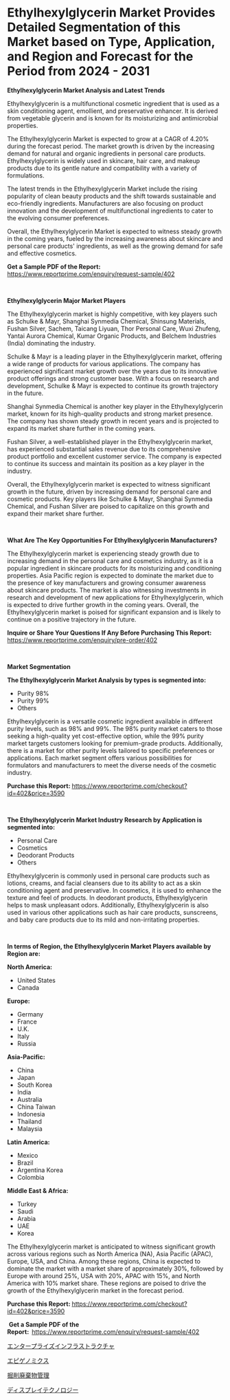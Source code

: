 <p><h1>Ethylhexylglycerin Market Provides Detailed Segmentation of this Market based on Type, Application, and Region and Forecast for the Period from 2024 - 2031</h1></p><p><strong>Ethylhexylglycerin Market Analysis and Latest Trends</strong></p>
<p><p>Ethylhexylglycerin is a multifunctional cosmetic ingredient that is used as a skin conditioning agent, emollient, and preservative enhancer. It is derived from vegetable glycerin and is known for its moisturizing and antimicrobial properties. </p><p>The Ethylhexylglycerin Market is expected to grow at a CAGR of 4.20% during the forecast period. The market growth is driven by the increasing demand for natural and organic ingredients in personal care products. Ethylhexylglycerin is widely used in skincare, hair care, and makeup products due to its gentle nature and compatibility with a variety of formulations.</p><p>The latest trends in the Ethylhexylglycerin Market include the rising popularity of clean beauty products and the shift towards sustainable and eco-friendly ingredients. Manufacturers are also focusing on product innovation and the development of multifunctional ingredients to cater to the evolving consumer preferences.</p><p>Overall, the Ethylhexylglycerin Market is expected to witness steady growth in the coming years, fueled by the increasing awareness about skincare and personal care products' ingredients, as well as the growing demand for safe and effective cosmetics.</p></p>
<p><strong>Get a Sample PDF of the Report:&nbsp;</strong> <a href="https://www.reportprime.com/enquiry/request-sample/402">https://www.reportprime.com/enquiry/request-sample/402</a></p>
<p>&nbsp;</p>
<p><strong>Ethylhexylglycerin Major Market Players</strong></p>
<p><p>The Ethylhexylglycerin market is highly competitive, with key players such as Schulke & Mayr, Shanghai Synmedia Chemical, Shinsung Materials, Fushan Silver, Sachem, Taicang Liyuan, Thor Personal Care, Wuxi Zhufeng, Yantai Aurora Chemical, Kumar Organic Products, and Belchem Industries (India) dominating the industry.</p><p>Schulke & Mayr is a leading player in the Ethylhexylglycerin market, offering a wide range of products for various applications. The company has experienced significant market growth over the years due to its innovative product offerings and strong customer base. With a focus on research and development, Schulke & Mayr is expected to continue its growth trajectory in the future.</p><p>Shanghai Synmedia Chemical is another key player in the Ethylhexylglycerin market, known for its high-quality products and strong market presence. The company has shown steady growth in recent years and is projected to expand its market share further in the coming years.</p><p>Fushan Silver, a well-established player in the Ethylhexylglycerin market, has experienced substantial sales revenue due to its comprehensive product portfolio and excellent customer service. The company is expected to continue its success and maintain its position as a key player in the industry.</p><p>Overall, the Ethylhexylglycerin market is expected to witness significant growth in the future, driven by increasing demand for personal care and cosmetic products. Key players like Schulke & Mayr, Shanghai Synmedia Chemical, and Fushan Silver are poised to capitalize on this growth and expand their market share further.</p></p>
<p>&nbsp;</p>
<p><strong>What Are The Key Opportunities For Ethylhexylglycerin Manufacturers?</strong></p>
<p><p>The Ethylhexylglycerin market is experiencing steady growth due to increasing demand in the personal care and cosmetics industry, as it is a popular ingredient in skincare products for its moisturizing and conditioning properties. Asia Pacific region is expected to dominate the market due to the presence of key manufacturers and growing consumer awareness about skincare products. The market is also witnessing investments in research and development of new applications for Ethylhexylglycerin, which is expected to drive further growth in the coming years. Overall, the Ethylhexylglycerin market is poised for significant expansion and is likely to continue on a positive trajectory in the future.</p></p>
<p><strong>Inquire or Share Your Questions If Any Before Purchasing This Report:</strong> <a href="https://www.reportprime.com/enquiry/pre-order/402">https://www.reportprime.com/enquiry/pre-order/402</a></p>
<p>&nbsp;</p>
<p><strong>Market Segmentation</strong></p>
<p><strong>The Ethylhexylglycerin Market Analysis by types is segmented into:</strong></p>
<p><ul><li>Purity 98%</li><li>Purity 99%</li><li>Others</li></ul></p>
<p><p>Ethylhexylglycerin is a versatile cosmetic ingredient available in different purity levels, such as 98% and 99%. The 98% purity market caters to those seeking a high-quality yet cost-effective option, while the 99% purity market targets customers looking for premium-grade products. Additionally, there is a market for other purity levels tailored to specific preferences or applications. Each market segment offers various possibilities for formulators and manufacturers to meet the diverse needs of the cosmetic industry.</p></p>
<p><strong>Purchase this Report:&nbsp;</strong><a href="https://www.reportprime.com/checkout?id=402&price=3590">https://www.reportprime.com/checkout?id=402&price=3590</a></p>
<p>&nbsp;</p>
<p><strong>The Ethylhexylglycerin Market Industry Research by Application is segmented into:</strong></p>
<p><ul><li>Personal Care</li><li>Cosmetics</li><li>Deodorant Products</li><li>Others</li></ul></p>
<p><p>Ethylhexylglycerin is commonly used in personal care products such as lotions, creams, and facial cleansers due to its ability to act as a skin conditioning agent and preservative. In cosmetics, it is used to enhance the texture and feel of products. In deodorant products, Ethylhexylglycerin helps to mask unpleasant odors. Additionally, Ethylhexylglycerin is also used in various other applications such as hair care products, sunscreens, and baby care products due to its mild and non-irritating properties.</p></p>
<p>&nbsp;</p>
<p><strong>In terms of Region, the Ethylhexylglycerin Market Players available by Region are:</strong></p>
<p>
    <p> <strong> North America: </strong>
        <ul>
            <li>United States</li>
            <li>Canada</li>
        </ul>
        </p> 
    <p> <strong> Europe: </strong>
        <ul>
            <li>Germany</li>
            <li>France</li>
            <li>U.K.</li>
            <li>Italy</li>
            <li>Russia</li>
        </ul>
        </p> 
    <p> <strong> Asia-Pacific: </strong>
        <ul>
            <li>China</li>
            <li>Japan</li>
            <li>South Korea</li>
            <li>India</li>
            <li>Australia</li>
            <li>China Taiwan</li>
            <li>Indonesia</li>
            <li>Thailand</li>
            <li>Malaysia</li>
        </ul>
        </p> 
    <p> <strong> Latin America: </strong>
        <ul>
            <li>Mexico</li>
            <li>Brazil</li>
            <li>Argentina Korea</li>
            <li>Colombia</li>
        </ul>
        </p> 
    <p> <strong> Middle East & Africa: </strong>
        <ul>
            <li>Turkey</li>
            <li>Saudi</li>
            <li>Arabia</li>
            <li>UAE</li>
            <li>Korea</li>
        </ul>
    </p>
    </p>
<p><p>The Ethylhexylglycerin market is anticipated to witness significant growth across various regions such as North America (NA), Asia Pacific (APAC), Europe, USA, and China. Among these regions, China is expected to dominate the market with a market share of approximately 30%, followed by Europe with around 25%, USA with 20%, APAC with 15%, and North America with 10% market share. These regions are poised to drive the growth of the Ethylhexylglycerin market in the forecast period.</p></p>
<p><strong>Purchase this Report: </strong><a href="https://www.reportprime.com/checkout?id=402&price=3590">https://www.reportprime.com/checkout?id=402&price=3590</a></p>
<p>&nbsp;<strong>Get a Sample PDF of the Report:&nbsp;&nbsp;</strong><a href="https://www.reportprime.com/enquiry/request-sample/402">https://www.reportprime.com/enquiry/request-sample/402</a></p>
<p><strong></strong></p>
<p><p><a href="https://medium.com/@shawnsmihv6/%E3%82%A8%E3%83%B3%E3%82%BF%E3%83%BC%E3%83%97%E3%83%A9%E3%82%A4%E3%82%BA%E3%82%A4%E3%83%B3%E3%83%95%E3%83%A9%E3%82%B9%E3%83%88%E3%83%A9%E3%82%AF%E3%83%81%E3%83%A3%E5%B8%82%E5%A0%B4%E3%81%AE%E8%A6%8F%E6%A8%A1%E3%81%A8%E3%83%88%E3%83%AC%E3%83%B3%E3%83%89-%E7%94%A3%E6%A5%AD%E5%85%A8%E4%BD%93%E3%81%AE%E6%A6%82%E8%A6%81-2024%E5%B9%B4%E3%81%8B%E3%82%892031%E5%B9%B4%E3%81%BE%E3%81%A7-7c54761c0614">エンタープライズインフラストラクチャ</a></p><p><a href="https://medium.com/@shawnsmihv6/%E3%82%A8%E3%83%94%E3%82%B2%E3%83%8E%E3%83%9F%E3%82%AF%E3%82%B9%E5%B8%82%E5%A0%B4-2031%E5%B9%B4%E3%81%BE%E3%81%A7%E3%81%AE%E6%88%90%E5%8A%9F%E3%81%99%E3%82%8B%E3%83%93%E3%82%B8%E3%83%8D%E3%82%B9%E6%88%A6%E7%95%A5%E3%81%AE%E9%8D%B5-56b8534c22a0">エピゲノミクス</a></p><p><a href="https://medium.com/@nicholas.ellison0076890/%E3%83%89%E3%83%AA%E3%83%AA%E3%83%B3%E3%82%B0%E5%BB%83%E6%A3%84%E7%89%A9%E7%AE%A1%E7%90%86%E5%B8%82%E5%A0%B4%E3%81%AF-%E5%B8%82%E5%A0%B4%E3%82%B7%E3%82%A7%E3%82%A2-%E3%82%B5%E3%82%A4%E3%82%BA-%E3%81%8A%E3%82%88%E3%81%B32031%E5%B9%B4%E3%81%BE%E3%81%A7%E3%81%AE%E4%BA%88%E6%B8%AC%E3%81%AB%E7%84%A6%E7%82%B9%E3%82%92%E5%BD%93%E3%81%A6%E3%81%A6%E3%81%84%E3%81%BE%E3%81%99-7285ed09514d">掘削廃棄物管理</a></p><p><a href="https://medium.com/@nicholas.ellison0076890/%E3%83%87%E3%82%A3%E3%82%B9%E3%83%97%E3%83%AC%E3%82%A4%E6%8A%80%E8%A1%93%E5%B8%82%E5%A0%B4%E8%A6%8F%E6%A8%A1-%E5%B8%82%E5%A0%B4%E5%8B%95%E5%90%91%E3%81%A8%E5%B8%82%E5%A0%B4%E4%BA%88%E6%B8%AC-2024%E5%B9%B4%E3%81%8B%E3%82%892031%E5%B9%B4-d764e42e8fea">ディスプレイテクノロジー</a></p></p>